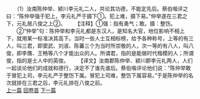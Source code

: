 　　（1）汝南陈仲举、颍川李元礼二人，共论其功德，不能定先后。蔡伯喈评之曰：“陈仲举强于犯上，李元礼严于摄下①。犯上难，摄下易。”仲举遂在三君之下，元礼居八俊之上②。
　　【注释】①强：指有勇气；敢。摄：整饬。
　　②“仲举”句：陈仲举和李元礼都是东汉人，是知名大官，地位影响不相上下，就用某一标准决其高下。当时一些人士互相标榜，给予各种称号，上等的有三人，叫三君，即窦武、刘淑、陈蕃三个为当时所崇敬的人，次一等的有八人，叫八俊，即李膺、王畅等八个才能出众的人。所谓君，指的是能做时代楷模的人；所谓俊，指的是士人中的英俊。
　　【译文】汝南郡陈仲举、颍川郡李元礼两人，人们一起谈论他们的成就和德行，决定不了谁先谁后。蔡伯喈评论他们说：“陈仲举敢于冒犯上司，李元礼严于整饬下属。冒犯上司难，整饬下属容易。”于是陈仲举的名次就排在三君之后，李元礼排在八俊之前。
<br>[上一篇](09_00) [回卷首](09_00) [下一篇](09_02)
